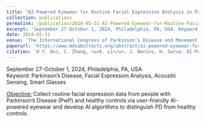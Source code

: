 ```yaml
---
title: "AI-Powered Eyewear for Routine Facial Expression Analysis in Parkinson’s Disease: Study Design and Goals"
collection: publications
permalink: /publication/2024-05-31-AI-Powered-Eyewear-for-Routine-Facial-Expression-Analysis-in-Parkinsons-Disease
excerpt: 'September 27-October 1, 2024, Philadelphia, PA, USA. Keyword: Parkinson’s Disease, Facial Expression Analysis, Acoustic Sensing, Smart Glasses'
date: 2024-05-31
venue: 'The International Congress of Parkinson’s Disease and Movement Disorders'
paperurl: 'https://www.mdsabstracts.org/abstract/ai-powered-eyewear-for-routine-facial-expression-analysis-in-parkinsons-disease-study-design-and-goals/'
citation: 'H Y. Ooi, C. Zhang, <u>K. Li</u>, J. Narins, H. Sarva. AI-Powered Eyewear for Routine Facial Expression Analysis in Parkinson’s Disease: Study design and goals. <i>Mov Disord</i>. 2024; 39 (suppl 1). Accessed September 27, 2024.'
---
```

September 27-October 1, 2024, Philadelphia, PA, USA<br>
Keyword: Parkinson’s Disease, Facial Expression Analysis, Acoustic Sensing, Smart Glasses

<u>Objective:</u> Collect routine facial expression data from people with Parkinson’s Disease (PwP) and healthy controls via user-friendly AI-powered eyewear and develop AI algorithms to distinguish PD from healthy controls.
